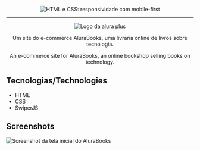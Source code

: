 
<p align="center"> <img src="https://imgur.com/Hy6t2jH.png" alt="HTML e CSS: responsividade com mobile-first"> </p>

<hr>

<p align="center"> <img src="https://github.com/MonicaHillman/alurabooks/blob/aula05/img/Logo.svg" alt="Logo da alura plus"> </p>
<p align="center">Um site do e-commerce AluraBooks, uma livraria online de livros sobre tecnologia.</p>
<p align="center"> An e-commerce site for AluraBooks, an online bookshop selling books on technology.<p align="center">

## Tecnologias/Technologies
* HTML
* CSS
* SwiperJS

## Screenshots
![Screenshot da tela inicial do AluraBooks](https://imgur.com/6GsjQvJ.png)
